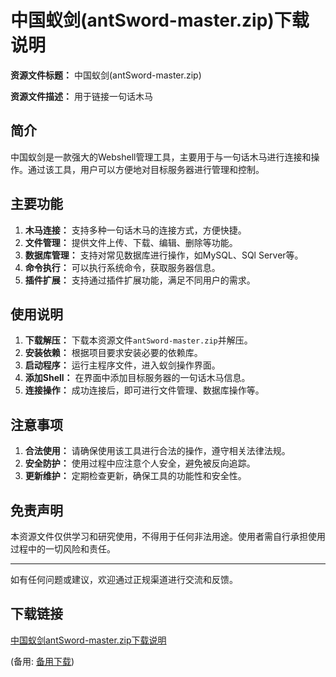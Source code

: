 # 中国蚁剑(antSword-master.zip)下载说明

**资源文件标题：** 中国蚁剑(antSword-master.zip)

**资源文件描述：** 用于链接一句话木马

## 简介

中国蚁剑是一款强大的Webshell管理工具，主要用于与一句话木马进行连接和操作。通过该工具，用户可以方便地对目标服务器进行管理和控制。

## 主要功能

1. **木马连接：** 支持多种一句话木马的连接方式，方便快捷。
2. **文件管理：** 提供文件上传、下载、编辑、删除等功能。
3. **数据库管理：** 支持对常见数据库进行操作，如MySQL、SQl Server等。
4. **命令执行：** 可以执行系统命令，获取服务器信息。
5. **插件扩展：** 支持通过插件扩展功能，满足不同用户的需求。

## 使用说明

1. **下载解压：** 下载本资源文件`antSword-master.zip`并解压。
2. **安装依赖：** 根据项目要求安装必要的依赖库。
3. **启动程序：** 运行主程序文件，进入蚁剑操作界面。
4. **添加Shell：** 在界面中添加目标服务器的一句话木马信息。
5. **连接操作：** 成功连接后，即可进行文件管理、数据库操作等。

## 注意事项

1. **合法使用：** 请确保使用该工具进行合法的操作，遵守相关法律法规。
2. **安全防护：** 使用过程中应注意个人安全，避免被反向追踪。
3. **更新维护：** 定期检查更新，确保工具的功能性和安全性。

## 免责声明

本资源文件仅供学习和研究使用，不得用于任何非法用途。使用者需自行承担使用过程中的一切风险和责任。

---

如有任何问题或建议，欢迎通过正规渠道进行交流和反馈。

## 下载链接
[中国蚁剑antSword-master.zip下载说明](https://pan.quark.cn/s/ebb623fbbbbf) 

(备用: [备用下载](https://pan.baidu.com/s/1tsTFKP0cupTTnBC2-5AS7g?pwd=1234))
